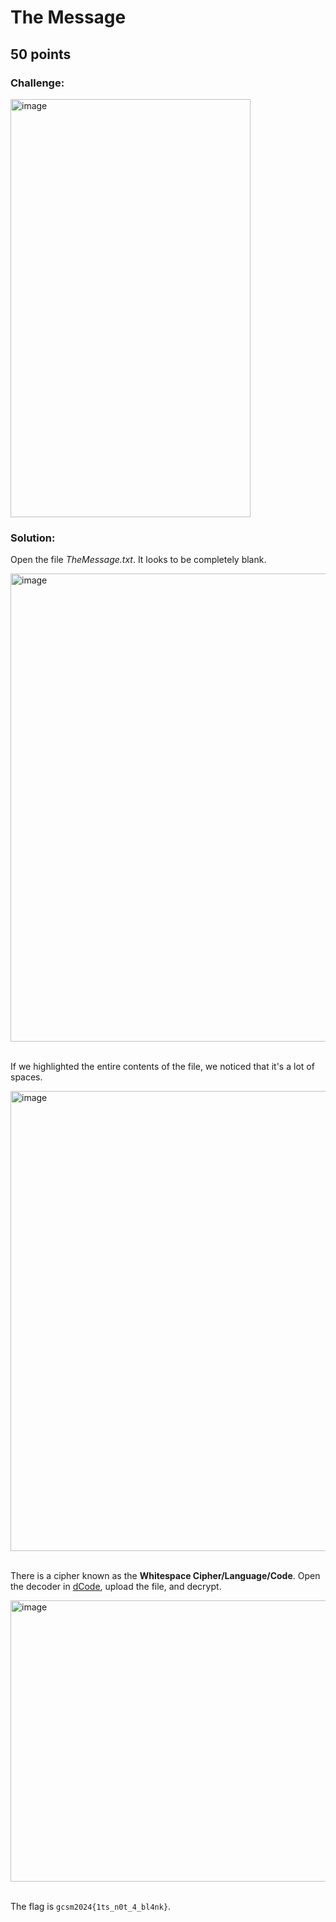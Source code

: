 # The Message
## 50 points
### Challenge:
<img width="384" height="669" alt="image" src="https://github.com/user-attachments/assets/02198494-4cce-4b9d-a120-4ceeb3ea96e2" />

### Solution:
Open the file *TheMessage.txt*. It looks to be completely blank.

<img width="1050" height="749" alt="image" src="https://github.com/user-attachments/assets/e068dc54-3fa2-4d42-8abe-61d3feb43937" />

</br>If we highlighted the entire contents of the file, we noticed that it's a lot of spaces.

<img width="1037" height="736" alt="image" src="https://github.com/user-attachments/assets/42e387f6-1281-40e9-b46e-a43a616d9e31" />

</br>There is a cipher known as the **Whitespace Cipher/Language/Code**. Open the decoder in [dCode](https://www.dcode.fr/whitespace-language), upload the file, and decrypt.

<img width="1066" height="450" alt="image" src="https://github.com/user-attachments/assets/8269f12d-8df0-43dc-a014-d5bd4a65526a" />

</br>The flag is `gcsm2024{1ts_n0t_4_bl4nk}`.
